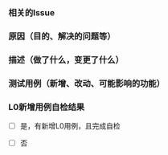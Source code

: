 ### 相关的Issue


### 原因（目的、解决的问题等）


### 描述（做了什么，变更了什么）


### 测试用例（新增、改动、可能影响的功能）


### L0新增用例自检结果
- [ ] 是，有新增L0用例，且完成自检
- [ ] 否




